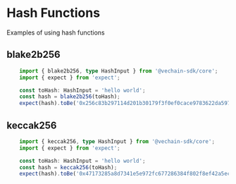 # Hash Functions

Examples of using hash functions

## blake2b256

```typescript { name=blake2b256, category=example }
    import { blake2b256, type HashInput } from '@vechain-sdk/core';
    import { expect } from 'expect';

    const toHash: HashInput = 'hello world';
    const hash = blake2b256(toHash);
    expect(hash).toBe('0x256c83b297114d201b30179f3f0ef0cace9783622da5974326b436178aeef610');
```

## keccak256

```typescript { name=keccak256, category=example }
    import { keccak256, type HashInput } from '@vechain-sdk/core';
    import { expect } from 'expect';

    const toHash: HashInput = 'hello world';
    const hash = keccak256(toHash);
    expect(hash).toBe('0x47173285a8d7341e5e972fc677286384f802f8ef42a5ec5f03bbfa254cb01fad');
```